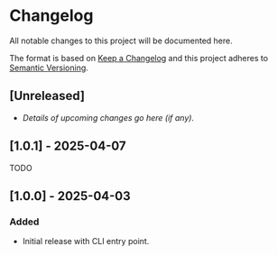 # Changelog

All notable changes to this project will be documented here.

The format is based on [Keep a Changelog](https://keepachangelog.com/)
and this project adheres to [Semantic Versioning](https://semver.org/).

## [Unreleased]

- _Details of upcoming changes go here (if any)._

## [1.0.1] - 2025-04-07

TODO

## [1.0.0] - 2025-04-03

### Added

- Initial release with CLI entry point.
